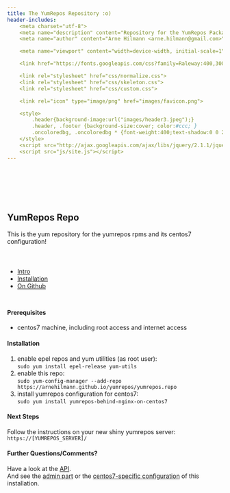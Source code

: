 ```yaml
---
title: The YumRepos Repository :o)
header-includes:
    <meta charset="utf-8">
    <meta name="description" content="Repository for the YumRepos Packages">
    <meta name="author" content="Arne Hilmann <arne.hilmann@gmail.com>">

    <meta name="viewport" content="width=device-width, initial-scale=1">

    <link href="https://fonts.googleapis.com/css?family=Raleway:400,300,600" rel="stylesheet" type="text/css">

    <link rel="stylesheet" href="css/normalize.css">
    <link rel="stylesheet" href="css/skeleton.css">
    <link rel="stylesheet" href="css/custom.css">

    <link rel="icon" type="image/png" href="images/favicon.png">

    <style>
        .header{background-image:url("images/header3.jpeg");}
        .header, .footer {background-size:cover; color:#ccc; }
        .oncoloredbg, .oncoloredbg * {font-weight:400;text-shadow:0 0 2px black;}
    </style>
    <script src="http://ajax.googleapis.com/ajax/libs/jquery/2.1.1/jquery.min.js"></script>
    <script src="js/site.js"></script>
---
```

<div class="section header">
<div class="container oncoloredbg" style="padding-top: 15%; padding-bottom: 5%;">

## YumRepos Repo

This is the yum repository for the yumrepos rpms and its centos7 configuration!

</div>
</div>

<div class="navbar-spacer"></div>
<nav class="navbar">
<div class="container">
<ul class="navbar-list">
<li class="navbar-item"><a class="navbar-link" href="#intro">Intro</a></li>
<li class="navbar-item"><a class="navbar-link" href="#installation">Installation</a></li>
<li class="navbar-item"><a class="navbar-link" href="#examples">On Github</a></li>
</ul>
</div>
</nav>

<div class="container">
<div class="row">
<div class="column" style="margin-top: 5%; margin-bottom: 20%;">

#### Prerequisites

* centos7 machine, including root access and internet access


#### Installation

1. enable epel repos and yum utilities (as root user):<br/>
    ```sudo yum install epel-release yum-utils```
2. enable this repo:<br/>
    ```sudo yum-config-manager --add-repo https://arnehilmann.github.io/yumrepos/yumrepos.repo```
3. install yumrepos configuration for centos7:<br/>
    ```sudo yum install yumrepos-behind-nginx-on-centos7```


#### Next Steps

Follow the instructions on your new shiny yumrepos server:<br/>
```https://[YUMREPOS_SERVER]/```


#### Further Questions/Comments?

Have a look at the <a href="https://github.com/arnehilmann/yumrepos#rest-api">API</a>.<br/>
And see the <a href="https://github.com/arnehilmann/yumrepos">admin part</a>
or the <a href="https://github.com/arnehilmann/yumrepos-behind-nginx-on-centos7">centos7-specific configuration</a>
of this installation.

